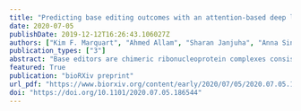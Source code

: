 ```yaml
---
title: "Predicting base editing outcomes with an attention-based deep learning algorithm trained on high-throughput target library screens"
date: 2020-07-05
publishDate: 2019-12-12T16:26:43.106027Z
authors: ["Kim F. Marquart", "Ahmed Allam", "Sharan Janjuha", "Anna Sintsova", "Lukas Villiger", "Nina Frey", "Michael Krauthammer", "Gerald Schwank"]
publication_types: ["3"]
abstract: "Base editors are chimeric ribonucleoprotein complexes consisting of a DNA-targeting CRISPR-Cas module and a single-stranded DNA deaminase. They enable conversion of C•G into T•A base pairs and vice versa on genomic DNA. While base editors have vast potential as genome editing tools for basic research and gene therapy, their application has been hampered by a broad variation in editing efficiencies on different genomic loci. Here we perform an extensive analysis of adenine- and cytosine base editors on thousands of lentivirally integrated genetic sequences and establish BE-DICT, an attention-based deep learning algorithm capable of predicting base editing outcomes with high accuracy. BE-DICT is a versatile tool that in principle can be trained on any novel base editor variant, facilitating the application of base editing for research and therapy."
featured: True
publication: "bioRXiv preprint"
url_pdf: "https://www.biorxiv.org/content/early/2020/07/05/2020.07.05.186544.full.pdf"
doi: "https://doi.org/10.1101/2020.07.05.186544"
---
```


